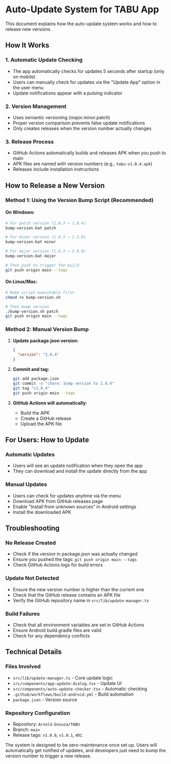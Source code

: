 # Auto-Update System for TABU App

This document explains how the auto-update system works and how to release new versions.

## How It Works

### 1. **Automatic Update Checking**
- The app automatically checks for updates 5 seconds after startup (only on mobile)
- Users can manually check for updates via the "Update App" option in the user menu
- Update notifications appear with a pulsing indicator

### 2. **Version Management**
- Uses semantic versioning (major.minor.patch)
- Proper version comparison prevents false update notifications
- Only creates releases when the version number actually changes

### 3. **Release Process**
- GitHub Actions automatically builds and releases APK when you push to main
- APK files are named with version numbers (e.g., `tabu-v1.0.4.apk`)
- Releases include installation instructions

## How to Release a New Version

### Method 1: Using the Version Bump Script (Recommended)

#### On Windows:
```bash
# For patch version (1.0.3 → 1.0.4)
bump-version.bat patch

# For minor version (1.0.3 → 1.1.0) 
bump-version.bat minor

# For major version (1.0.3 → 2.0.0)
bump-version.bat major

# Then push to trigger the build
git push origin main --tags
```

#### On Linux/Mac:
```bash
# Make script executable first
chmod +x bump-version.sh

# Then bump version
./bump-version.sh patch
git push origin main --tags
```

### Method 2: Manual Version Bump

1. **Update package.json version:**
   ```json
   {
     "version": "1.0.4"
   }
   ```

2. **Commit and tag:**
   ```bash
   git add package.json
   git commit -m "chore: bump version to 1.0.4"
   git tag "v1.0.4"
   git push origin main --tags
   ```

3. **GitHub Actions will automatically:**
   - Build the APK
   - Create a GitHub release
   - Upload the APK file

## For Users: How to Update

### Automatic Updates
- Users will see an update notification when they open the app
- They can download and install the update directly from the app

### Manual Updates
- Users can check for updates anytime via the menu
- Download APK from GitHub releases page
- Enable "Install from unknown sources" in Android settings
- Install the downloaded APK

## Troubleshooting

### No Release Created
- Check if the version in package.json was actually changed
- Ensure you pushed the tags: `git push origin main --tags`
- Check GitHub Actions logs for build errors

### Update Not Detected
- Ensure the new version number is higher than the current one
- Check that the GitHub release contains an APK file
- Verify the GitHub repository name in `src/lib/update-manager.ts`

### Build Failures
- Check that all environment variables are set in GitHub Actions
- Ensure Android build.gradle files are valid
- Check for any dependency conflicts

## Technical Details

### Files Involved
- `src/lib/update-manager.ts` - Core update logic
- `src/components/app-update-dialog.tsx` - Update UI
- `src/components/auto-update-checker.tsx` - Automatic checking
- `.github/workflows/build-android.yml` - Build automation
- `package.json` - Version source

### Repository Configuration
- Repository: `Arnold-Dsouza/TABU`
- Branch: `main`
- Release tags: `v1.0.0`, `v1.0.1`, etc.

The system is designed to be zero-maintenance once set up. Users will automatically get notified of updates, and developers just need to bump the version number to trigger a new release.
